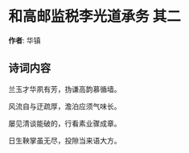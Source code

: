 # 和高邮监税李光道承务  其二

**作者**: 华镇

## 诗词内容

兰玉才华夙有芳，㧑谦高韵慕循墙。

风流自与迂疏厚，澹泊应须气味长。

屡见清谈能破的，行看素业骤成章。

日生鞅掌虽无尽，投隙当来语大方。

